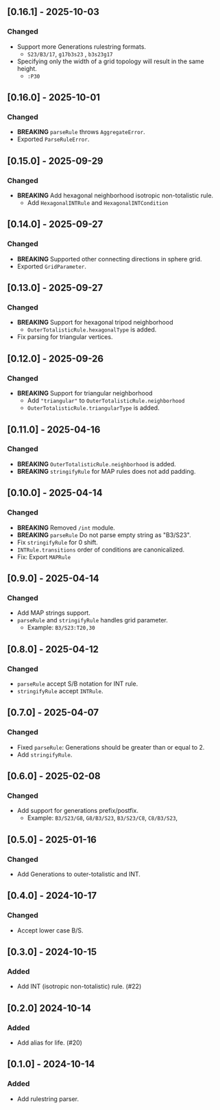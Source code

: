 ## [0.16.1] - 2025-10-03

### Changed

- Support more Generations rulestring formats.
  - `S23/B3/17`, `g17b3s23` , `b3s23g17`
- Specifying only the width of a grid topology will result in the same height.
  - `:P30`

## [0.16.0] - 2025-10-01

### Changed

- **BREAKING** `parseRule` throws `AggregateError`.
- Exported `ParseRuleError`.

## [0.15.0] - 2025-09-29

### Changed

- **BREAKING** Add hexagonal neighborhood isotropic non-totalistic rule.
  - Add `HexagonalINTRule` and `HexagonalINTCondition`

## [0.14.0] - 2025-09-27

### Changed

- **BREAKING** Supported other connecting directions in sphere grid.
- Exported `GridParameter`.

## [0.13.0] - 2025-09-27

### Changed

- **BREAKING** Support for hexagonal tripod neighborhood
  - `OuterTotalisticRule.hexagonalType` is added.
- Fix parsing for triangular vertices.

## [0.12.0] - 2025-09-26

### Changed

- **BREAKING** Support for triangular neighborhood
  - Add `"triangular"` to `OuterTotalisticRule.neighborhood`
  - `OuterTotalisticRule.triangularType` is added.

## [0.11.0] - 2025-04-16

### Changed

- **BREAKING** `OuterTotalisticRule.neighborhood` is added.
- **BREAKING** `stringifyRule` for MAP rules does not add padding.

## [0.10.0] - 2025-04-14

### Changed

- **BREAKING** Removed `/int` module.
- **BREAKING** `parseRule` Do not parse empty string as "B3/S23".
- Fix `stringifyRule` for 0 shift.
- `INTRule.transitions` order of conditions are canonicalized.
- Fix: Export `MAPRule`

## [0.9.0] - 2025-04-14

### Changed

- Add MAP strings support.
- `parseRule` and `stringifyRule` handles grid parameter.
  - Example: `B3/S23:T20,30`

## [0.8.0] - 2025-04-12

### Changed

- `parseRule` accept S/B notation for INT rule.
- `stringifyRule` accept `INTRule`.

## [0.7.0] - 2025-04-07

### Changed

- Fixed `parseRule`: Generations should be greater than or equal to 2.
- Add `stringifyRule`.

## [0.6.0] - 2025-02-08

### Changed

- Add support for generations prefix/postfix.
  - Example: `B3/S23/G8`, `G8/B3/S23`, `B3/S23/C8`, `C8/B3/S23`,

## [0.5.0] - 2025-01-16

### Changed

- Add Generations to outer-totalistic and INT.

## [0.4.0] - 2024-10-17

### Changed

- Accept lower case B/S.

## [0.3.0] - 2024-10-15

### Added

- Add INT (isotropic non-totalistic) rule. (#22)

## [0.2.0] 2024-10-14

### Added

- Add alias for life. (#20)

## [0.1.0] - 2024-10-14

### Added

- Add rulestring parser.
